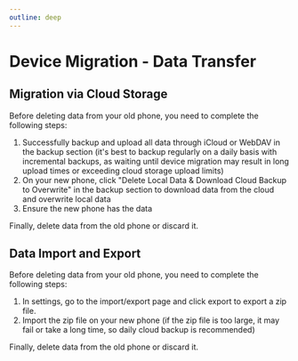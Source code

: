 ```yaml
---
outline: deep
---
```


# Device Migration - Data Transfer

## Migration via Cloud Storage

Before deleting data from your old phone, you need to complete the following steps:

1. Successfully backup and upload all data through iCloud or WebDAV in the backup section (it's best to backup regularly on a daily basis with incremental backups, as waiting until device migration may result in long upload times or exceeding cloud storage upload limits)
2. On your new phone, click "Delete Local Data & Download Cloud Backup to Overwrite" in the backup section to download data from the cloud and overwrite local data
3. Ensure the new phone has the data

Finally, delete data from the old phone or discard it.

## Data Import and Export

Before deleting data from your old phone, you need to complete the following steps:

1. In settings, go to the import/export page and click export to export a zip file.
2. Import the zip file on your new phone (if the zip file is too large, it may fail or take a long time, so daily cloud backup is recommended)

Finally, delete data from the old phone or discard it.